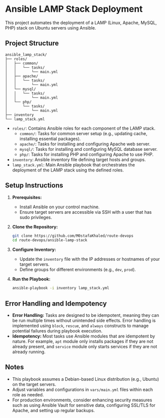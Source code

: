 # Ansible LAMP Stack Deployment

This project automates the deployment of a LAMP (Linux, Apache, MySQL, PHP) stack on Ubuntu servers using Ansible.

## Project Structure

```
ansible_lamp_stack/
├── roles/
│   ├── common/
│   │   └── tasks/
│   │       └── main.yml
│   ├── apache/
│   │   └── tasks/
│   │       └── main.yml
│   └── mysql/
│   │   └── tasks/
│   │       └── main.yml
│   └── php/
│       └── tasks/
│           └── main.yml
├── inventory
└── lamp_stack.yml
```

- `roles/`: Contains Ansible roles for each component of the LAMP stack.
  - `common/`: Tasks for common server setup (e.g., updating cache, installing essential packages).
  - `apache/`: Tasks for installing and configuring Apache web server.
  - `mysql/`: Tasks for installing and configuring MySQL database server.
  - `php/`: Tasks for installing PHP and configuring Apache to use PHP.
- `inventory`: Ansible inventory file defining target hosts and groups.
- `lamp_stack.yml`: Main Ansible playbook that orchestrates the deployment of the LAMP stack using the defined roles.

## Setup Instructions

1.  **Prerequisites:**
    *   Install Ansible on your control machine.
    *   Ensure target servers are accessible via SSH with a user that has sudo privileges.

2.  **Clone the Repository:**
    ```bash
    git clone https://github.com/M0stafaKhaled/route-devops
    cd route-devops/ansible-lamp-stack
    ```

3.  **Configure Inventory:**
    *   Update the `inventory` file with the IP addresses or hostnames of your target servers.
    *   Define groups for different environments (e.g., `dev`, `prod`).

4.  **Run the Playbook:**
    ```bash
    ansible-playbook -i inventory lamp_stack.yml
    ```

## Error Handling and Idempotency

*   **Error Handling:** Tasks are designed to be idempotent, meaning they can be run multiple times without unintended side effects. Error handling is implemented using `block`, `rescue`, and `always` constructs to manage potential failures during playbook execution.
*   **Idempotency:** Most tasks use Ansible modules that are idempotent by nature. For example, `apt` module only installs packages if they are not already present, and `service` module only starts services if they are not already running.

## Notes

*   This playbook assumes a Debian-based Linux distribution (e.g., Ubuntu) on the target servers.
*   Adjust variables and configurations in `vars/main.yml` files within each role as needed.
*   For production environments, consider enhancing security measures such as using Ansible Vault for sensitive data, configuring SSL/TLS for Apache, and setting up regular backups.

